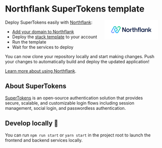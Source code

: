 # Northflank SuperTokens template

<a target="_blank" rel="noopener noreferrer" href="https://www.northflank.com">
    <img alt="Northflank" align="right" src="/media/logo.svg" width="35%" />
</a>

Deploy SuperTokens easily with [Northflank](https://www.northflank.com):

- [Add your domain to Northflank](https://app.northflank.com/s/account/domains/new)
- Deploy the [stack template](https://northflank.com/stacks/deploy-supertokens) to your account
- Run the template
- Wait for the services to deploy

You can now clone your repository locally and start making changes. Push your changes to automatically build and deploy the updated application!

[Learn more about using Northflank](https://northflank.com/docs/).

## About SuperTokens

[SuperTokens](https://supertokens.com/) is an open-source authentication solution that provides secure, scalable, and customizable login flows including session management, social login, and passwordless authentication.

## Develop locally 🚀

You can run `npm run start` or `yarn start` in the project root to launch the frontend and backend services locally.